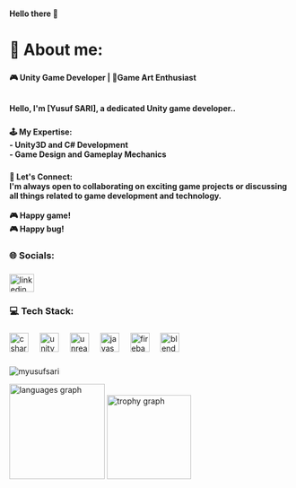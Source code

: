 <h4 align="left">Hello there 👋</h4>

###

<h1 align="left">💫 About me:</h1>

###

<h4 align="left">🎮 Unity Game Developer | 🎨Game Art Enthusiast</h4>

###

<h6 align="left"></h6>

###

<h4 align="left">Hello, I'm [Yusuf SARI], a dedicated Unity game developer..</h4>

###

<h5 align="left"></h5>

###

<h4 align="left">🕹️ My Expertise:<br>- Unity3D and C# Development<br>- Game Design and Gameplay Mechanics</h4>

###

<h5 align="left"></h5>

###

<h4 align="left">💬 Let's Connect:<br>I'm always open to collaborating on exciting game projects or discussing all things related to game development and technology. <br><br>🎮 Happy game!<br>🎮   Happy bug!</h4>

###

<h3 align="left">🌐 Socials:</h3>

###

<div align="left">
  <a href="https://www.linkedin.com/in/m-yusuf-sari-78a908221/" target="_blank">
    <img src="https://raw.githubusercontent.com/maurodesouza/profile-readme-generator/master/src/assets/icons/social/linkedin/default.svg" width="44" height="32" alt="linkedin logo"  />
  </a>
</div>

###

<h3 align="left">💻 Tech Stack:</h3>

###

<div align="left">
  <img src="https://cdn.jsdelivr.net/gh/devicons/devicon/icons/csharp/csharp-original.svg" height="34" alt="csharp logo"  />
  <img width="12" />
  <img src="https://skillicons.dev/icons?i=unity" height="34" alt="unity logo"  />
  <img width="12" />
  <img src="https://skillicons.dev/icons?i=unreal" height="34" alt="unrealengine logo"  />
  <img width="12" />
  <img src="https://skillicons.dev/icons?i=js" height="34" alt="javascript logo"  />
  <img width="12" />
  <img src="https://skillicons.dev/icons?i=firebase" height="34" alt="firebase logo"  />
  <img width="12" />
  <img src="https://skillicons.dev/icons?i=blender" height="34" alt="blender logo"  />
</div>

###

<div align="left">
  <p><img align="center" src="https://github-readme-streak-stats.herokuapp.com/?user=myusufsari&" alt="myusufsari" /></p>
  <img src="https://github-readme-stats.vercel.app/api/top-langs?username=MYusufSARI&locale=en&hide_title=false&layout=compact&card_width=320&langs_count=5&theme=aura&hide_border=false&order=2" height="170" alt="languages graph"  />

  <img src="https://github-profile-trophy.vercel.app?username=MYusufSARI&theme=discord&column=-1&row=1&margin-w=8&margin-h=8&no-bg=true&no-frame=true&order=4" height="150" alt="trophy graph"  />
</div>

###
